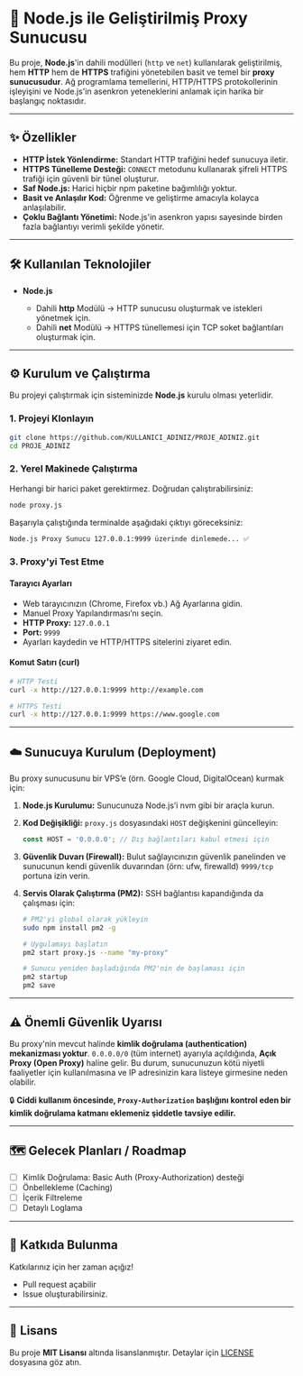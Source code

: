 # 🚀 Node.js ile Geliştirilmiş Proxy Sunucusu

Bu proje, **Node.js**'in dahili modülleri (`http` ve `net`) kullanılarak geliştirilmiş, hem **HTTP** hem de **HTTPS** trafiğini yönetebilen basit ve temel bir **proxy sunucusudur**.
Ağ programlama temellerini, HTTP/HTTPS protokollerinin işleyişini ve Node.js'in asenkron yeteneklerini anlamak için harika bir başlangıç noktasıdır.

---

## ✨ Özellikler

* **HTTP İstek Yönlendirme:** Standart HTTP trafiğini hedef sunucuya iletir.
* **HTTPS Tünelleme Desteği:** `CONNECT` metodunu kullanarak şifreli HTTPS trafiği için güvenli bir tünel oluşturur.
* **Saf Node.js:** Harici hiçbir npm paketine bağımlılığı yoktur.
* **Basit ve Anlaşılır Kod:** Öğrenme ve geliştirme amacıyla kolayca anlaşılabilir.
* **Çoklu Bağlantı Yönetimi:** Node.js'in asenkron yapısı sayesinde birden fazla bağlantıyı verimli şekilde yönetir.

---

## 🛠️ Kullanılan Teknolojiler

* **Node.js**

  * Dahili **http** Modülü → HTTP sunucusu oluşturmak ve istekleri yönetmek için.
  * Dahili **net** Modülü → HTTPS tünellemesi için TCP soket bağlantıları oluşturmak için.

---

## ⚙️ Kurulum ve Çalıştırma

Bu projeyi çalıştırmak için sisteminizde **Node.js** kurulu olması yeterlidir.

### 1. Projeyi Klonlayın

```bash
git clone https://github.com/KULLANICI_ADINIZ/PROJE_ADINIZ.git
cd PROJE_ADINIZ
```

### 2. Yerel Makinede Çalıştırma

Herhangi bir harici paket gerektirmez. Doğrudan çalıştırabilirsiniz:

```bash
node proxy.js
```

Başarıyla çalıştığında terminalde aşağıdaki çıktıyı göreceksiniz:

```bash
Node.js Proxy Sunucu 127.0.0.1:9999 üzerinde dinlemede... ✅
```

### 3. Proxy'yi Test Etme

#### Tarayıcı Ayarları

* Web tarayıcınızın (Chrome, Firefox vb.) Ağ Ayarlarına gidin.
* Manuel Proxy Yapılandırması’nı seçin.
* **HTTP Proxy:** `127.0.0.1`
* **Port:** `9999`
* Ayarları kaydedin ve HTTP/HTTPS sitelerini ziyaret edin.

#### Komut Satırı (curl)

```bash
# HTTP Testi
curl -x http://127.0.0.1:9999 http://example.com

# HTTPS Testi
curl -x http://127.0.0.1:9999 https://www.google.com
```

---

## ☁️ Sunucuya Kurulum (Deployment)

Bu proxy sunucusunu bir VPS’e (örn. Google Cloud, DigitalOcean) kurmak için:

1. **Node.js Kurulumu:** Sunucunuza Node.js’i nvm gibi bir araçla kurun.
2. **Kod Değişikliği:** `proxy.js` dosyasındaki `HOST` değişkenini güncelleyin:

   ```js
   const HOST = '0.0.0.0'; // Dış bağlantıları kabul etmesi için
   ```
3. **Güvenlik Duvarı (Firewall):** Bulut sağlayıcınızın güvenlik panelinden ve sunucunun kendi güvenlik duvarından (örn: ufw, firewalld) `9999/tcp` portuna izin verin.
4. **Servis Olarak Çalıştırma (PM2):** SSH bağlantısı kapandığında da çalışması için:

   ```bash
   # PM2'yi global olarak yükleyin
   sudo npm install pm2 -g

   # Uygulamayı başlatın
   pm2 start proxy.js --name "my-proxy"

   # Sunucu yeniden başladığında PM2'nin de başlaması için
   pm2 startup
   pm2 save
   ```

---

## ⚠️ Önemli Güvenlik Uyarısı

Bu proxy'nin mevcut halinde **kimlik doğrulama (authentication) mekanizması yoktur**.
`0.0.0.0/0` (tüm internet) ayarıyla açıldığında, **Açık Proxy (Open Proxy)** haline gelir.
Bu durum, sunucunuzun kötü niyetli faaliyetler için kullanılmasına ve IP adresinizin kara listeye girmesine neden olabilir.

🔒 **Ciddi kullanım öncesinde, `Proxy-Authorization` başlığını kontrol eden bir kimlik doğrulama katmanı eklemeniz şiddetle tavsiye edilir.**

---

## 🗺️ Gelecek Planları / Roadmap

* [ ] Kimlik Doğrulama: Basic Auth (Proxy-Authorization) desteği
* [ ] Önbellekleme (Caching)
* [ ] İçerik Filtreleme
* [ ] Detaylı Loglama

---

## 🤝 Katkıda Bulunma

Katkılarınız için her zaman açığız!

* Pull request açabilir
* Issue oluşturabilirsiniz.

---

## 📄 Lisans

Bu proje **MIT Lisansı** altında lisanslanmıştır.
Detaylar için [LICENSE](LICENSE) dosyasına göz atın.
